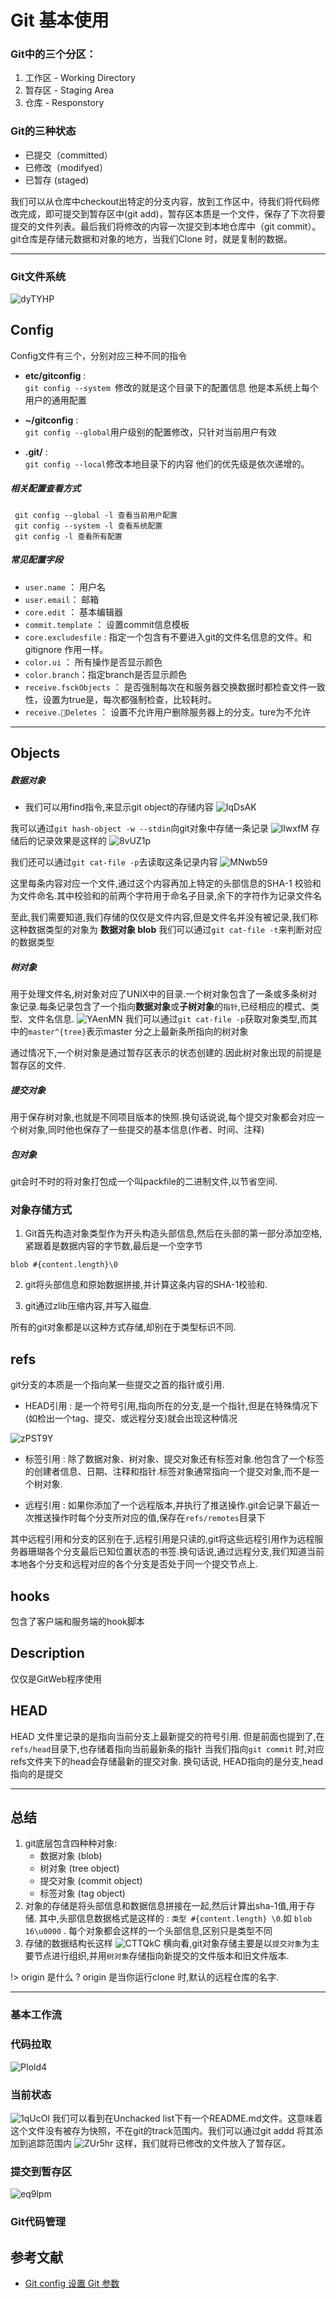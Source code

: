 # Git 基本使用


### Git中的三个分区：
1. 工作区 - Working Directory
2. 暂存区 - Staging Area
3. 仓库 - Responstory

### Git的三种状态
- 已提交（committed）
- 已修改（modifyed） 
- 已暂存 (staged) 

我们可以从仓库中checkout出特定的分支内容，放到工作区中，待我们将代码修改完成，即可提交到暂存区中(git add)，暂存区本质是一个文件，保存了下次将要提交的文件列表。最后我们将修改的内容一次提交到本地仓库中（git commit）。git仓库是存储元数据和对象的地方，当我们Clone 时，就是复制的数据。

----

### Git文件系统

![dyTYHP](https://deeerpictures.oss-cn-beijing.aliyuncs.com/uPic/dyTYHP.png)

## Config
Config文件有三个，分别对应三种不同的指令
- **etc/gitconfig**  :  
    `git config --system `修改的就是这个目录下的配置信息
    他是本系统上每个用户的通用配置

- **~/gitconfig**  :  
    `git config --global`用户级别的配置修改，只针对当前用户有效

- **.git/**  :  
    `git config --local`修改本地目录下的内容
他们的优先级是依次递增的。

##### 相关配置查看方式
``` 
 git config --global -l 查看当前用户配置
 git config --system -l 查看系统配置
 git config -l 查看所有配置
 ```

##### 常见配置字段
- `user.name` ： 用户名
- `user.email`： 邮箱
- `core.edit` ： 基本编辑器
- `commit.template` ： 设置commit信息模板
- `core.excludesfile` : 指定一个包含有不要进入git的文件名信息的文件。和gitignore 作用一样。
- `color.ui` ： 所有操作是否显示颜色
- `color.branch`：指定branch是否显示颜色
- `receive.fsckObjects` ： 是否强制每次在和服务器交换数据时都检查文件一致性，设置为true是，每次都强制检查，比较耗时。
- `receive.Deletes` ： 设置不允许用户删除服务器上的分支。ture为不允许


---

## Objects
##### 数据对象

- 我们可以用find指令,来显示git object的存储内容
![IqDsAK](https://deeerpictures.oss-cn-beijing.aliyuncs.com/uPic/IqDsAK.jpg)

我可以通过`git hash-object -w --stdin`向git对象中存储一条记录
![lIwxfM](https://deeerpictures.oss-cn-beijing.aliyuncs.com/uPic/lIwxfM.jpg)
存储后的记录效果是这样的
![8vUZ1p](https://deeerpictures.oss-cn-beijing.aliyuncs.com/uPic/8vUZ1p.jpg)

我们还可以通过`git cat-file -p`去读取这条记录内容
![MNwb59](https://deeerpictures.oss-cn-beijing.aliyuncs.com/uPic/MNwb59.jpg)

这里每条内容对应一个文件,通过这个内容再加上特定的头部信息的SHA-1 校验和为文件命名.其中校验和的前两个字符用于命名子目录,余下的字符作为记录文件名

至此,我们需要知道,我们存储的仅仅是文件内容,但是文件名并没有被记录,我们称这种数据类型的对象为 **数据对象 blob**
我们可以通过`git cat-file -t`来判断对应的数据类型

##### 树对象
用于处理文件名,树对象对应了UNIX中的目录.一个树对象包含了一条或多条树对象记录.每条记录包含了一个指向**数据对象**或**子树对象**的`指针`,已经相应的模式、类型、文件名信息.
![YAenMN](https://deeerpictures.oss-cn-beijing.aliyuncs.com/uPic/YAenMN.jpg)
我们可以通过`git cat-file -p`获取对象类型,而其中的`master^{tree}`表示master 分之上最新条所指向的树对象

通过情况下,一个树对象是通过暂存区表示的状态创建的.因此树对象出现的前提是暂存区的文件.

##### 提交对象
用于保存树对象,也就是不同项目版本的快照.换句话说说,每个提交对象都会对应一个树对象,同时他也保存了一些提交的基本信息(作者、时间、注释)

##### 包对象

git会时不时的将对象打包成一个叫packfile的二进制文件,以节省空间.
### 对象存储方式
1. Git首先构造对象类型作为开头构造头部信息,然后在头部的第一部分添加空格,紧跟着是数据内容的字节数,最后是一个空字节

```blob #{content.length}\0```

 2. git将头部信息和原始数据拼接,并计算这条内容的SHA-1校验和.

 3. git通过zlib压缩内容,并写入磁盘.


所有的git对象都是以这种方式存储,却别在于类型标识不同.



## refs
git分支的本质是一个指向某一些提交之首的指针或引用.
 - HEAD引用 :  是一个符号引用,指向所在的分支,是一个指针,但是在特殊情况下(如检出一个tag、提交、或远程分支)就会出现这种情况

![zPST9Y](https://deeerpictures.oss-cn-beijing.aliyuncs.com/uPic/zPST9Y.jpg)

- 标签引用 : 除了数据对象、树对象、提交对象还有标签对象.他包含了一个标签的创建者信息、日期、注释和指针.标签对象通常指向一个提交对象,而不是一个树对象.

- 远程引用 : 如果你添加了一个远程版本,并执行了推送操作.git会记录下最近一次推送操作时每个分支所对应的值,保存在`refs/remotes`目录下

其中远程引用和分支的区别在于,远程引用是只读的,git将这些远程引用作为远程服务器珊瑚各个分支最后已知位置状态的书签.换句话说,通过远程分支,我们知道当前本地各个分支和远程对应的各个分支是否处于同一个提交节点上.




##  hooks
包含了客户端和服务端的hook脚本

## Description
仅仅是GitWeb程序使用

## HEAD
HEAD 文件里记录的是指向当前分支上最新提交的符号引用.
但是前面也提到了,在`refs/head`目录下,也存储着指向当前最新条的指针
当我们指向`git commit` 时,对应refs文件夹下的head会存储最新的提交对象. 换句话说, HEAD指向的是分支,head指向的是提交

---

## 总结
1. git底层包含四种种对象: 
    - 数据对象 (blob)
    - 树对象 (tree object)
    - 提交对象 (commit object)
    - 标签对象 (tag object) 
2. 对象的存储是将头部信息和数据信息拼接在一起,然后计算出sha-1值,用于存储.
其中,头部信息数据格式是这样的 : `类型 #{content.length} \0`.如 `blob 16\u0000` . 每个对象都会这样的一个头部信息,区别只是类型不同
3. 存储的数据结构长这样
![CTTQkC](https://deeerpictures.oss-cn-beijing.aliyuncs.com/uPic/CTTQkC.png)
横向看,git对象存储主要是以`提交对象`为主要节点进行组织,并用`树对象`存储指向新提交的文件版本和旧文件版本.


!> origin 是什么 ?
   origin 是当你运行clone 时,默认的远程仓库的名字.

---

### 基本工作流

### 代码拉取
![PIold4](https://deeerpictures.oss-cn-beijing.aliyuncs.com/uPic/PIold4.jpg)


###  当前状态
![1qUcOl](https://deeerpictures.oss-cn-beijing.aliyuncs.com/uPic/1qUcOl.jpg)
我们可以看到在Unchacked list下有一个README.md文件。这意味着这个文件没有被存为快照，不在git的track范围内。我们可以通过git addd 将其添加到追踪范围内
![ZUr5hr](https://deeerpictures.oss-cn-beijing.aliyuncs.com/uPic/ZUr5hr.jpg)
这样，我们就将已修改的文件放入了暂存区。



### 提交到暂存区
![eq9lpm](https://deeerpictures.oss-cn-beijing.aliyuncs.com/uPic/eq9lpm.jpg)


### Git代码管理


## 参考文献
- [Git config 设置 Git 参数](https://wolfsonliu.github.io/archive/2018/git-config-she-zhi-git-can-shu.html)